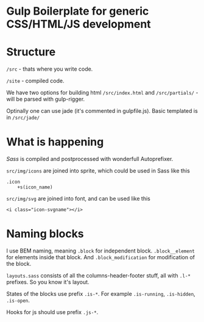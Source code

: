 Gulp Boilerplate for generic CSS/HTML/JS development
=============

Structure
=============
`/src` - thats where you write code.

`/site` - compiled code.

We have two options for building html
`/src/index.html` and `/src/partials/` - will be parsed with gulp-rigger.

Optinally one can use jade (it's commented in gulpfile.js). Basic templated is in `/src/jade/`

What is happening
=============
_Sass_ is compiled and postprocessed with wonderfull Autoprefixer.

`src/img/icons` are joined into sprite, which could be used in Sass like this
```
.icon
    +s(icon_name)
```

`src/img/svg` are joined into font, and can be used like this
```
<i class="icon-svgname"></i>
```

Naming blocks
=============
I use BEM naming, meaning `.block` for independent block. `.block__element` for elements inside that block. And `.block_modification` for modification of the block.

`layouts.sass` consists of all the columns-header-footer stuff, all with `.l-*` prefixes. So you know it's layout.

States of the blocks use prefix `.is-*`. For example `.is-running`, `.is-hidden`, `.is-open`.

Hooks for js should use prefix `.js-*`.